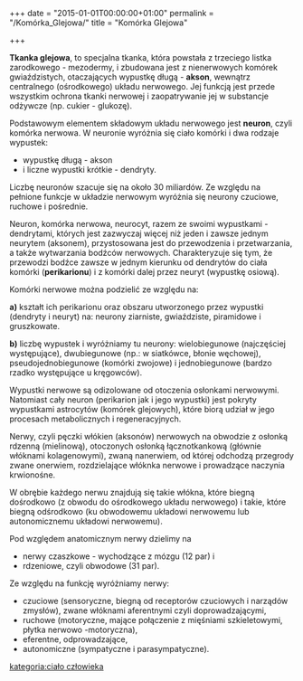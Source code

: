 +++
date = "2015-01-01T00:00:00+01:00"
permalink = "/Komórka_Glejowa/"
title = "Komórka Glejowa"

+++

**Tkanka glejowa**, to specjalna tkanka, która powstała z trzeciego listka zarodkowego - mezodermy, i zbudowana jest z nienerwowych komórek gwiaździstych, otaczających wypustkę długą - **akson**, wewnątrz centralnego (ośrodkowego) układu nerwowego. Jej funkcją jest przede wszystkim ochrona tkanki nerwowej i zaopatrywanie jej w substancje odżywcze (np. cukier - glukozę).

Podstawowym elementem składowym układu nerwowego jest **neuron**, czyli komórka nerwowa. W neuronie wyróżnia się ciało komórki i dwa rodzaje wypustek:

-   wypustkę długą - akson
-   i liczne wypustki krótkie - dendryty.

Liczbę neuronów szacuje się na około 30 miliardów. Ze względu na pełnione funkcje w układzie nerwowym wyróżnia się neurony czuciowe, ruchowe i pośrednie.

Neuron, komórka nerwowa, neurocyt, razem ze swoimi wypustkami - dendrytami, których jest zazwyczaj więcej niż jeden i zawsze jednym neurytem (aksonem), przystosowana jest do przewodzenia i przetwarzania, a także wytwarzania bodźców nerwowych. Charakteryzuje się tym, że przewodzi bodźce zawsze w jednym kierunku od dendrytów do ciała komórki (**perikarionu**) i z komórki dalej przez neuryt (wypustkę osiową).

Komórki nerwowe można podzielić ze względu na:

**a)** kształt ich perikarionu oraz obszaru utworzonego przez wypustki (dendryty i neuryt) na: neurony ziarniste, gwiaździste, piramidowe i gruszkowate.

**b)** liczbę wypustek i wyróżniamy tu neurony: wielobiegunowe (najczęściej występujące), dwubiegunowe (np.: w siatkówce, błonie węchowej), pseudojednobiegunowe (komórki zwojowe) i jednobiegunowe (bardzo rzadko występujące u kręgowców).

Wypustki nerwowe są odizolowane od otoczenia osłonkami nerwowymi. Natomiast cały neuron (perikarion jak i jego wypustki) jest pokryty wypustkami astrocytów (komórek glejowych), które biorą udział w jego procesach metabolicznych i regeneracyjnych.

Nerwy, czyli pęczki włókien (aksonów) nerwowych na obwodzie z osłonką rdzenną (mielinową), otoczonych osłonką łącznotkankową (głównie włóknami kolagenowymi), zwaną nanerwiem, od której odchodzą przegrody zwane onerwiem, rozdzielające włóknka nerwowe i prowadzące naczynia krwionośne.

W obrębie każdego nerwu znajdują się takie włókna, które biegną dośrodkowo (z obwodu do ośrodkowego układu nerwowego) i takie, które biegną odśrodkowo (ku obwodowemu układowi nerwowemu lub autonomicznemu układowi nerwowemu).

Pod względem anatomicznym nerwy dzielimy na

-   nerwy czaszkowe - wychodzące z mózgu (12 par) i
-   rdzeniowe, czyli obwodowe (31 par).

Ze względu na funkcję wyróżniamy nerwy:

-   czuciowe (sensoryczne, biegną od receptorów czuciowych i narządów zmysłów), zwane włóknami aferentnymi czyli doprowadzającymi,
-   ruchowe (motoryczne, mające połączenie z mięśniami szkieletowymi, płytka nerwowo -motoryczna),
-   eferentne, odprowadzające,
-   autonomiczne (sympatyczne i parasympatyczne).

[kategoria:ciało człowieka](/atopedia/kategoria:ciało_człowieka "wikilink")